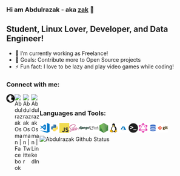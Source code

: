 ### Hi am Abdulrazak - aka [zak][mywebsite] 👋

## Student, Linux Lover, Developer, and Data Engineer!
- 🔭 I’m currently working as Freelance!
- 🥅 Goals: Contribute more to Open Source projects
- ⚡ Fun fact: I love to be lazy and play video games while coding!

### Connect with me:

[<img align="left" alt="zaak.azurewebsites.net" width="22px" src="https://raw.githubusercontent.com/iconic/open-iconic/master/svg/globe.svg" />][mywebsite]
[<img align="left" alt="Abdulrazak Osman | Facebook" width="22px" src="https://cdn.jsdelivr.net/npm/simple-icons@v3/icons/facebook.svg" />][facebook]
[<img align="left" alt="Abdulrazak Osman | Twitter" width="22px" src="https://cdn.jsdelivr.net/npm/simple-icons@v3/icons/twitter.svg" />][twitter]
[<img align="left" alt="Abdulrazak Osman | LinkedIn" width="22px" src="https://cdn.jsdelivr.net/npm/simple-icons@v3/icons/linkedin.svg" />][linkedin]

<br />

### Languages and Tools:

<img align="left" alt="Visual Studio Code" width="26px" src="https://raw.githubusercontent.com/github/explore/80688e429a7d4ef2fca1e82350fe8e3517d3494d/topics/visual-studio-code/visual-studio-code.png" />

<img align="left" alt="Python" width="26px" src="https://raw.githubusercontent.com/github/explore/80688e429a7d4ef2fca1e82350fe8e3517d3494d/topics/python/python.png" />

<img align="left" alt="JavaScript" width="26px" src="https://raw.githubusercontent.com/github/explore/80688e429a7d4ef2fca1e82350fe8e3517d3494d/topics/javascript/javascript.png" />

<img align="left" alt="Sass" width="26px" src="https://raw.githubusercontent.com/github/explore/80688e429a7d4ef2fca1e82350fe8e3517d3494d/topics/sass/sass.png" />

<img align="left" alt="Django" width="26px" src="https://raw.githubusercontent.com/github/explore/80688e429a7d4ef2fca1e82350fe8e3517d3494d/topics/django/django.png" />

<img align="left" alt="Flask" width="26px" src="https://raw.githubusercontent.com/github/explore/80688e429a7d4ef2fca1e82350fe8e3517d3494d/topics/flask/flask.png" />

<img align="left" alt="Node.js" width="26px" src="https://raw.githubusercontent.com/github/explore/80688e429a7d4ef2fca1e82350fe8e3517d3494d/topics/nodejs/nodejs.png" />

<img align="left" alt="Linux" width="26px" src="https://raw.githubusercontent.com/github/explore/80688e429a7d4ef2fca1e82350fe8e3517d3494d/topics/linux/linux.png" />

<img align="left" alt="Azure" width="26px" src="https://raw.githubusercontent.com/github/explore/78df643247d429f6cc873026c0622819ad797942/topics/azure/azure.png" />

<img align="left" alt="Terminal" width="26px" src="https://raw.githubusercontent.com/github/explore/80688e429a7d4ef2fca1e82350fe8e3517d3494d/topics/terminal/terminal.png" />

<img align="left" alt="GraphQL" width="26px" src="https://raw.githubusercontent.com/github/explore/80688e429a7d4ef2fca1e82350fe8e3517d3494d/topics/graphql/graphql.png" />

<img align="left" alt="SQL" width="26px" src="https://raw.githubusercontent.com/github/explore/80688e429a7d4ef2fca1e82350fe8e3517d3494d/topics/sql/sql.png" />

<img align="left" alt="Git" width="26px" src="https://raw.githubusercontent.com/github/explore/80688e429a7d4ef2fca1e82350fe8e3517d3494d/topics/git/git.png" />

<br />
<br />

<img align="left" alt="Abdulrazak Github Status" src="https://github-readme-stats.vercel.app/api?username=iamabdulrazak&show_icons=true&hide_border=true&theme=tokyonight"/>

[mywebsite]: https://zaak.azurewebsites.net
[facebook]:https://facebook.com/zaak000
[twitter]: https://twitter.com/zaak_0
[linkedin]: https://www.linkedin.com/in/zaak0/
